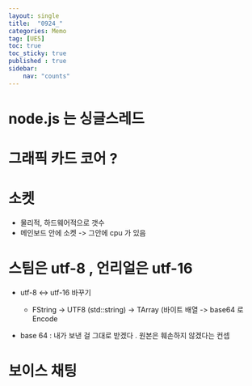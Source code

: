 ```yaml
---
layout: single
title:  "0924_"
categories: Memo
tag: [UE5]
toc: true
toc_sticky: true
published : true
sidebar:
    nav: "counts"
---
```


# node.js 는 싱글스레드

# 그래픽 카드 코어 ?

# 소켓
* 물리적, 하드웨어적으로 갯수
* 메인보드 안에 소켓 -> 그안에 cpu 가 있음

# 스팀은 utf-8 , 언리얼은 utf-16

* utf-8 <-> utf-16 바꾸기
    * FString -> UTF8 (std::string) -> TArray<uint8> (바이트 배열 -> base64 로 Encode

* base 64 : 내가 보낸 걸 그대로 받겠다 . 원본은 훼손하지 않겠다는 컨셉

# 보이스 채팅

## 
